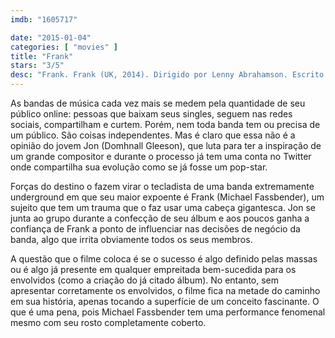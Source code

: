 ```yaml
---
imdb: "1605717"

date: "2015-01-04"
categories: [ "movies" ]
title: "Frank"
stars: "3/5"
desc: "Frank. Frank (UK, 2014). Dirigido por Lenny Abrahamson. Escrito por Jon Ronson, Peter Straughan. Com Domhnall Gleeson, Moira Brooker, Paul Butterworth, Phil Kingston, Billie Traynor, Shane O'Brien, Scoot McNairy, Maggie Gyllenhaal, François Civil."
---
```

As bandas de música cada vez mais se medem pela quantidade de seu público online: pessoas que baixam seus singles, seguem nas redes sociais, compartilham e curtem. Porém, nem toda banda tem ou precisa de um público. São coisas independentes. Mas é claro que essa não é a opinião do jovem Jon (Domhnall Gleeson), que luta para ter a inspiração de um grande compositor e durante o processo já tem uma conta no Twitter onde compartilha sua evolução como se já fosse um pop-star.

Forças do destino o fazem virar o tecladista de uma banda extremamente underground em que seu maior expoente é Frank (Michael Fassbender), um sujeito que tem um trauma que o faz usar uma cabeça gigantesca. Jon se junta ao grupo durante a confecção de seu álbum e aos poucos ganha a confiança de Frank a ponto de influenciar nas decisões de negócio da banda, algo que irrita obviamente todos os seus membros.

A questão que o filme coloca é se o sucesso é algo definido pelas massas ou é algo já presente em qualquer empreitada bem-sucedida para os envolvidos (como a criação do já citado álbum). No entanto, sem apresentar corretamente os envolvidos, o filme fica na metade do caminho em sua história, apenas tocando a superfície de um conceito fascinante. O que é uma pena, pois Michael Fassbender tem uma performance fenomenal mesmo com seu rosto completamente coberto.
